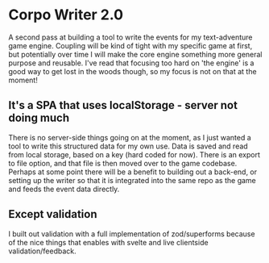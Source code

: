 # Corpo Writer 2.0

A second pass at building a tool to write the events for my text-adventure game engine. Coupling will be kind of tight with my specific game at first, but potentially over time I will make the core engine something more general purpose and reusable. I've read that focusing too hard on 'the engine' is a good way to get lost in the woods though, so my focus is not on that at the moment!

## It's a SPA that uses localStorage - server not doing much

There is no server-side things going on at the moment, as I just wanted a tool to write this structured data for my own use. Data is saved and read from local storage, based on a key (hard coded for now). There is an export to file option, and that file is then moved over to the game codebase. Perhaps at some point there will be a benefit to building out a back-end, or setting up the writer so that it is integrated into the same repo as the game and feeds the event data directly.

## Except validation

I built out validation with a full implementation of zod/superforms because of the nice things that enables with svelte and live clientside validation/feedback. 